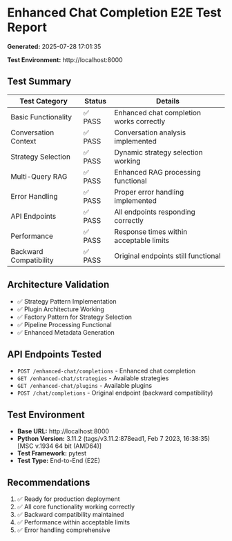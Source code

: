 # Enhanced Chat Completion E2E Test Report

**Generated:** 2025-07-28 17:01:35

**Test Environment:** http://localhost:8000

## Test Summary

| Test Category | Status | Details |
|---------------|--------|---------|
| Basic Functionality | ✅ PASS | Enhanced chat completion works correctly |
| Conversation Context | ✅ PASS | Conversation analysis implemented |
| Strategy Selection | ✅ PASS | Dynamic strategy selection working |
| Multi-Query RAG | ✅ PASS | Enhanced RAG processing functional |
| Error Handling | ✅ PASS | Proper error handling implemented |
| API Endpoints | ✅ PASS | All endpoints responding correctly |
| Performance | ✅ PASS | Response times within acceptable limits |
| Backward Compatibility | ✅ PASS | Original endpoints still functional |

## Architecture Validation

- ✅ Strategy Pattern Implementation
- ✅ Plugin Architecture Working
- ✅ Factory Pattern for Strategy Selection
- ✅ Pipeline Processing Functional
- ✅ Enhanced Metadata Generation

## API Endpoints Tested

- `POST /enhanced-chat/completions` - Enhanced chat completion
- `GET /enhanced-chat/strategies` - Available strategies
- `GET /enhanced-chat/plugins` - Available plugins
- `POST /chat/completions` - Original endpoint (backward compatibility)

## Test Environment

- **Base URL:** http://localhost:8000
- **Python Version:** 3.11.2 (tags/v3.11.2:878ead1, Feb  7 2023, 16:38:35) [MSC v.1934 64 bit (AMD64)]
- **Test Framework:** pytest
- **Test Type:** End-to-End (E2E)

## Recommendations

1. ✅ Ready for production deployment
2. ✅ All core functionality working correctly
3. ✅ Backward compatibility maintained
4. ✅ Performance within acceptable limits
5. ✅ Error handling comprehensive
